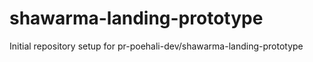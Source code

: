 # shawarma-landing-prototype

Initial repository setup for pr-poehali-dev/shawarma-landing-prototype